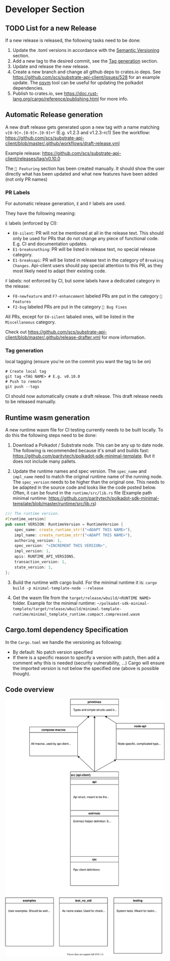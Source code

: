 # Developer Section

## TODO List for a new Release
If a new release is released, the following tasks need to be done:
1. Update the .toml versions in accordance with the [Semantic Versioning](../README.md#version-numbers) section.
2. Add a new tag to the desired commit, see the [Tag generation](#tag-generation) section.
3. Update and release the new release.
4. Create a new branch and change all github deps to crates.io deps. See https://github.com/scs/substrate-api-client/issues/528 for an example update. The [psvm](https://crates.io/crates/psvm) tool can be useful for updating the polkadot dependencies.
5. Publish to crates.io, see https://doc.rust-lang.org/cargo/reference/publishing.html for more info.


## Automatic Release generation

A new draft release gets generated upon a new tag with a name matching `v[0-9]+.[0-9]+.[0-9]+*` (E.g. v1.2.3 and v1.2.3-rc1)
See the workflow: https://github.com/scs/substrate-api-client/blob/master/.github/workflows/draft-release.yml

Example release: https://github.com/scs/substrate-api-client/releases/tag/v0.10.0

The `🎉 Featuring` section has been created manually. It should show the user directly what has been updated and what new features have been added (not only PR names)

### PR Labels
For automatic release generation, `E` and `F` labels are used.

They have the following meaning:

`E` labels (enforced by CI):
- `E0-silent`: PR will not be mentioned at all in the release text. This should only be used for PRs that do not change any piece of functional code. E.g. CI and documentation updates.
- `E1-breaksnothing`: PR will be listed in release text, no special release category.
- `E1-breaksapi`: PR will be listed in release text in the category of `Breaking Changes`. Api-client users should pay special attention to this PR, as they most likely need to adapt their existing code.

`F` labels: not enforced by CI, but some labels have a dedicated category in the release:
- `F8-newfeature` and `F7-enhancement` labeled PRs are put in the category `🌈 Features`
- `F2-bug` labeled PRs are put in the category `🐛 Bug Fixes`

All PRs, except for `E0-silent` labaled ones, will be listed in the `Miscellaneous` category.

Check out https://github.com/scs/substrate-api-client/blob/master/.github/release-drafter.yml for more information.


### Tag generation
local tagging (ensure you're on the commit you want the tag to be on)
```
# Create local tag
git tag <TAG NAME> # E.g. v0.10.0
# Push to remote
git push --tags
```
CI should now automatically create a draft release. This draft release needs to be released manually.

## Runtime wasm generation
A new runtime wasm file for CI testing currently needs to be built locally. To do this the following steps need to be done:
1. Download a Polkadot / Substrate node. This can be any up to date node. The following is recommended because it's small and builds fast: https://github.com/paritytech/polkadot-sdk-minimal-template. But it does not include many pallets.

2. Update the runtime names and spec version. The `spec_name` and `impl_name` need to match the original runtime name of the running node. The `spec_version` needs to be higher than the original one.
This needs to be adapted in the source code and looks like the code posted below. Often, it can be found in the `runtime/src/lib.rs` file (Example path minimal runtime: https://github.com/paritytech/polkadot-sdk-minimal-template/blob/master/runtime/src/lib.rs)
```rust
/// The runtime version.
#[runtime_version]
pub const VERSION: RuntimeVersion = RuntimeVersion {
	spec_name: create_runtime_str!("<ADAPT THIS NAME>"),
	impl_name: create_runtime_str!("<ADAPT THIS NAME>"),
	authoring_version: 1,
	spec_version: "<INCREMENT THIS VERSION>",
	impl_version: 1,
	apis: RUNTIME_API_VERSIONS,
	transaction_version: 1,
	state_version: 1,
};
```

3. Build the runtime with cargo build. For the minimal runtime it is: `cargo build -p minimal-template-node --release`


4. Get the wasm file from the `target/release/wbuild/<RUNTIME NAME>` folder. Example for the minimal runtime: `~/polkadot-sdk-minimal-template/target/release/wbuild/minimal-template-runtime/minimal_template_runtime.compact.compressed.wasm`

## Cargo.toml dependency Specification
In the `Cargo.toml` we handle the versioning as following:
- By default: No patch version specified
- If there is a specific reason to specify a version with patch, then add a comment why this is needed (security vulnerability, ...)
Cargo will ensure the imported version is not below the specified one (above is possible though).


## Code overview
<p align="center">
<img src=./overview_code_structure.svg width = 700>
</p>
